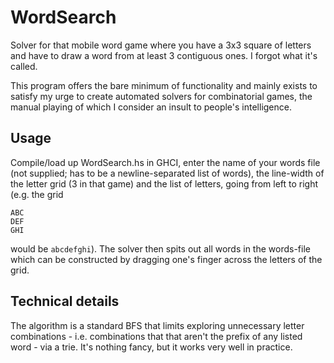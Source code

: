 # WordSearch
Solver for that mobile word game where you have a 3x3 square of letters
and have to draw a word from at least 3 contiguous ones. I forgot what it's called.

This program offers the bare minimum of functionality and mainly exists to satisfy my urge to
create automated solvers for combinatorial games, the manual playing of which I consider an insult
to people's intelligence.

Usage
-----

Compile/load up WordSearch.hs in GHCI, enter the name of your words file (not supplied; has to be a newline-separated
list of words), the line-width of the letter grid (3 in that game) and the list of letters, going from left to right
(e.g. the grid

```
ABC
DEF
GHI
```

would be `abcdefghi`). The solver then spits out all words in the words-file which can be constructed by dragging
one's finger across the letters of the grid.

Technical details
-----------------

The algorithm is a standard BFS that limits exploring unnecessary letter combinations - i.e. combinations that
that aren't the prefix of any listed word - via a trie. It's nothing fancy, but it works very well in practice.
